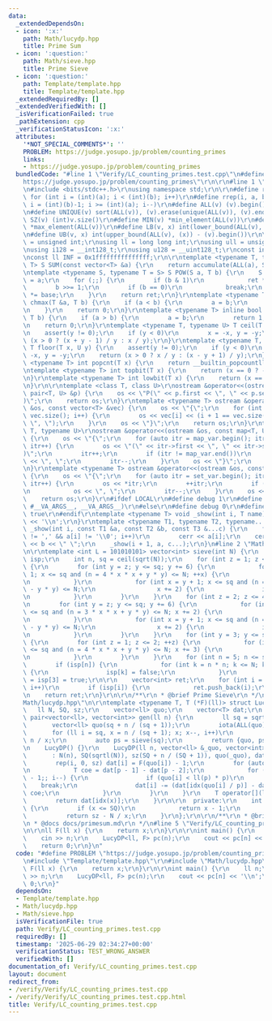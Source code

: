 ```yaml
---
data:
  _extendedDependsOn:
  - icon: ':x:'
    path: Math/lucydp.hpp
    title: Prime Sum
  - icon: ':question:'
    path: Math/sieve.hpp
    title: Prime Sieve
  - icon: ':question:'
    path: Template/template.hpp
    title: Template/template.hpp
  _extendedRequiredBy: []
  _extendedVerifiedWith: []
  _isVerificationFailed: true
  _pathExtension: cpp
  _verificationStatusIcon: ':x:'
  attributes:
    '*NOT_SPECIAL_COMMENTS*': ''
    PROBLEM: https://judge.yosupo.jp/problem/counting_primes
    links:
    - https://judge.yosupo.jp/problem/counting_primes
  bundledCode: "#line 1 \"Verify/LC_counting_primes.test.cpp\"\n#define PROBLEM \"\
    https://judge.yosupo.jp/problem/counting_primes\"\r\n\r\n#line 1 \"Template/template.hpp\"\
    \n#include <bits/stdc++.h>\r\nusing namespace std;\r\n\r\n#define rep(i, a, b)\
    \ for (int i = (int)(a); i < (int)(b); i++)\r\n#define rrep(i, a, b) for (int\
    \ i = (int)(b)-1; i >= (int)(a); i--)\r\n#define ALL(v) (v).begin(), (v).end()\r\
    \n#define UNIQUE(v) sort(ALL(v)), (v).erase(unique(ALL(v)), (v).end())\r\n#define\
    \ SZ(v) (int)v.size()\r\n#define MIN(v) *min_element(ALL(v))\r\n#define MAX(v)\
    \ *max_element(ALL(v))\r\n#define LB(v, x) int(lower_bound(ALL(v), (x)) - (v).begin())\r\
    \n#define UB(v, x) int(upper_bound(ALL(v), (x)) - (v).begin())\r\n\r\nusing uint\
    \ = unsigned int;\r\nusing ll = long long int;\r\nusing ull = unsigned long long;\r\
    \nusing i128 = __int128_t;\r\nusing u128 = __uint128_t;\r\nconst int inf = 0x3fffffff;\r\
    \nconst ll INF = 0x1fffffffffffffff;\r\n\r\ntemplate <typename T, typename S =\
    \ T> S SUM(const vector<T> &a) {\r\n    return accumulate(ALL(a), S(0));\r\n}\r\
    \ntemplate <typename S, typename T = S> S POW(S a, T b) {\r\n    S ret = 1, base\
    \ = a;\r\n    for (;;) {\r\n        if (b & 1)\r\n            ret *= base;\r\n\
    \        b >>= 1;\r\n        if (b == 0)\r\n            break;\r\n        base\
    \ *= base;\r\n    }\r\n    return ret;\r\n}\r\ntemplate <typename T> inline bool\
    \ chmax(T &a, T b) {\r\n    if (a < b) {\r\n        a = b;\r\n        return 1;\r\
    \n    }\r\n    return 0;\r\n}\r\ntemplate <typename T> inline bool chmin(T &a,\
    \ T b) {\r\n    if (a > b) {\r\n        a = b;\r\n        return 1;\r\n    }\r\
    \n    return 0;\r\n}\r\ntemplate <typename T, typename U> T ceil(T x, U y) {\r\
    \n    assert(y != 0);\r\n    if (y < 0)\r\n        x = -x, y = -y;\r\n    return\
    \ (x > 0 ? (x + y - 1) / y : x / y);\r\n}\r\ntemplate <typename T, typename U>\
    \ T floor(T x, U y) {\r\n    assert(y != 0);\r\n    if (y < 0)\r\n        x =\
    \ -x, y = -y;\r\n    return (x > 0 ? x / y : (x - y + 1) / y);\r\n}\r\ntemplate\
    \ <typename T> int popcnt(T x) {\r\n    return __builtin_popcountll(x);\r\n}\r\
    \ntemplate <typename T> int topbit(T x) {\r\n    return (x == 0 ? -1 : 63 - __builtin_clzll(x));\r\
    \n}\r\ntemplate <typename T> int lowbit(T x) {\r\n    return (x == 0 ? -1 : __builtin_ctzll(x));\r\
    \n}\r\n\r\ntemplate <class T, class U>\r\nostream &operator<<(ostream &os, const\
    \ pair<T, U> &p) {\r\n    os << \"P(\" << p.first << \", \" << p.second << \"\
    )\";\r\n    return os;\r\n}\r\ntemplate <typename T> ostream &operator<<(ostream\
    \ &os, const vector<T> &vec) {\r\n    os << \"{\";\r\n    for (int i = 0; i <\
    \ vec.size(); i++) {\r\n        os << vec[i] << (i + 1 == vec.size() ? \"\" :\
    \ \", \");\r\n    }\r\n    os << \"}\";\r\n    return os;\r\n}\r\ntemplate <typename\
    \ T, typename U>\r\nostream &operator<<(ostream &os, const map<T, U> &map_var)\
    \ {\r\n    os << \"{\";\r\n    for (auto itr = map_var.begin(); itr != map_var.end();\
    \ itr++) {\r\n        os << \"(\" << itr->first << \", \" << itr->second << \"\
    )\";\r\n        itr++;\r\n        if (itr != map_var.end())\r\n            os\
    \ << \", \";\r\n        itr--;\r\n    }\r\n    os << \"}\";\r\n    return os;\r\
    \n}\r\ntemplate <typename T> ostream &operator<<(ostream &os, const set<T> &set_var)\
    \ {\r\n    os << \"{\";\r\n    for (auto itr = set_var.begin(); itr != set_var.end();\
    \ itr++) {\r\n        os << *itr;\r\n        ++itr;\r\n        if (itr != set_var.end())\r\
    \n            os << \", \";\r\n        itr--;\r\n    }\r\n    os << \"}\";\r\n\
    \    return os;\r\n}\r\n#ifdef LOCAL\r\n#define debug 1\r\n#define show(...) _show(0,\
    \ #__VA_ARGS__, __VA_ARGS__)\r\n#else\r\n#define debug 0\r\n#define show(...)\
    \ true\r\n#endif\r\ntemplate <typename T> void _show(int i, T name) {\r\n    cerr\
    \ << '\\n';\r\n}\r\ntemplate <typename T1, typename T2, typename... T3>\r\nvoid\
    \ _show(int i, const T1 &a, const T2 &b, const T3 &...c) {\r\n    for (; a[i]\
    \ != ',' && a[i] != '\\0'; i++)\r\n        cerr << a[i];\r\n    cerr << \":\"\
    \ << b << \" \";\r\n    _show(i + 1, a, c...);\r\n}\n#line 2 \"Math/sieve.hpp\"\
    \n\r\ntemplate <int L = 101010101> vector<int> sieve(int N) {\r\n    bitset<L>\
    \ isp;\r\n    int n, sq = ceil(sqrt(N));\r\n    for (int z = 1; z <= 5; z += 4)\
    \ {\r\n        for (int y = z; y <= sq; y += 6) {\r\n            for (int x =\
    \ 1; x <= sq and (n = 4 * x * x + y * y) <= N; ++x) {\r\n                isp[n].flip();\r\
    \n            }\r\n            for (int x = y + 1; x <= sq and (n = 3 * x * x\
    \ - y * y) <= N;\r\n                 x += 2) {\r\n                isp[n].flip();\r\
    \n            }\r\n        }\r\n    }\r\n    for (int z = 2; z <= 4; z += 2) {\r\
    \n        for (int y = z; y <= sq; y += 6) {\r\n            for (int x = 1; x\
    \ <= sq and (n = 3 * x * x + y * y) <= N; x += 2) {\r\n                isp[n].flip();\r\
    \n            }\r\n            for (int x = y + 1; x <= sq and (n = 3 * x * x\
    \ - y * y) <= N;\r\n                 x += 2) {\r\n                isp[n].flip();\r\
    \n            }\r\n        }\r\n    }\r\n    for (int y = 3; y <= sq; y += 6)\
    \ {\r\n        for (int z = 1; z <= 2; ++z) {\r\n            for (int x = z; x\
    \ <= sq and (n = 4 * x * x + y * y) <= N; x += 3) {\r\n                isp[n].flip();\r\
    \n            }\r\n        }\r\n    }\r\n    for (int n = 5; n <= sq; ++n)\r\n\
    \        if (isp[n]) {\r\n            for (int k = n * n; k <= N; k += n * n)\
    \ {\r\n                isp[k] = false;\r\n            }\r\n        }\r\n    isp[2]\
    \ = isp[3] = true;\r\n\r\n    vector<int> ret;\r\n    for (int i = 2; i <= N;\
    \ i++)\r\n        if (isp[i]) {\r\n            ret.push_back(i);\r\n        }\r\
    \n    return ret;\r\n}\r\n\r\n/**\r\n * @brief Prime Sieve\r\n */\n#line 3 \"\
    Math/lucydp.hpp\"\n\r\ntemplate <typename T, T (*F)(ll)> struct LucyDP {\r\n \
    \   ll N, SQ, sz;\r\n    vector<ll> quo;\r\n    vector<T> dat;\r\n    static inline\
    \ pair<vector<ll>, vector<int>> gen(ll n) {\r\n        ll sq = sqrtl(n);\r\n \
    \       vector<ll> quo(sq + n / (sq + 1));\r\n        iota(ALL(quo), 1);\r\n \
    \       for (ll i = sq, x = n / (sq + 1); x; x--, i++)\r\n            quo[i] =\
    \ n / x;\r\n        auto ps = sieve(sq);\r\n        return {quo, ps};\r\n    }\r\
    \n    LucyDP() {}\r\n    LucyDP(ll n, vector<ll> &_quo, vector<int> &ps)\r\n \
    \       : N(n), SQ(sqrtl(N)), sz(SQ + n / (SQ + 1)), quo(_quo), dat(sz) {\r\n\
    \        rep(i, 0, sz) dat[i] = F(quo[i]) - 1;\r\n        for (auto &p : ps) {\r\
    \n            T coe = dat[p - 1] - dat[p - 2];\r\n            for (int i = sz\
    \ - 1;; i--) {\r\n                if (quo[i] < ll(p) * p)\r\n                \
    \    break;\r\n                dat[i] -= (dat[idx(quo[i] / p)] - dat[p - 2]) *\
    \ coe;\r\n            }\r\n        }\r\n    }\r\n    T operator[](ll x) {\r\n\
    \        return dat[idx(x)];\r\n    }\r\n\r\n  private:\r\n    int idx(ll x) const\
    \ {\r\n        if (x <= SQ)\r\n            return x - 1;\r\n        else\r\n \
    \           return sz - N / x;\r\n    }\r\n};\r\n\r\n/**\r\n * @brief Prime Sum\r\
    \n * @docs docs/primesum.md\r\n */\n#line 5 \"Verify/LC_counting_primes.test.cpp\"\
    \n\r\nll F(ll x) {\r\n    return x;\r\n}\r\n\r\nint main() {\r\n    ll n;\r\n\
    \    cin >> n;\r\n    LucyDP<ll, F> pc(n);\r\n    cout << pc[n] << '\\n';\r\n\
    \    return 0;\r\n}\n"
  code: "#define PROBLEM \"https://judge.yosupo.jp/problem/counting_primes\"\r\n\r\
    \n#include \"Template/template.hpp\"\r\n#include \"Math/lucydp.hpp\"\r\n\r\nll\
    \ F(ll x) {\r\n    return x;\r\n}\r\n\r\nint main() {\r\n    ll n;\r\n    cin\
    \ >> n;\r\n    LucyDP<ll, F> pc(n);\r\n    cout << pc[n] << '\\n';\r\n    return\
    \ 0;\r\n}"
  dependsOn:
  - Template/template.hpp
  - Math/lucydp.hpp
  - Math/sieve.hpp
  isVerificationFile: true
  path: Verify/LC_counting_primes.test.cpp
  requiredBy: []
  timestamp: '2025-06-29 02:34:27+00:00'
  verificationStatus: TEST_WRONG_ANSWER
  verifiedWith: []
documentation_of: Verify/LC_counting_primes.test.cpp
layout: document
redirect_from:
- /verify/Verify/LC_counting_primes.test.cpp
- /verify/Verify/LC_counting_primes.test.cpp.html
title: Verify/LC_counting_primes.test.cpp
---
```

